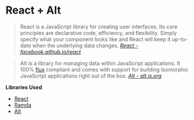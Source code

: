 # React + Alt
> React is a JavaScript library for creating user interfaces. Its core principles are declarative code, efficiency, and flexibility. Simply specify what your component looks like and React will keep it up-to-date when the underlying data changes.
> *[React - facebook.github.io/react](http://facebook.github.io/react)*

> Alt is a library for managing data within JavaScript applications. It 100% [flux](http://facebook.github.io/flux/docs/overview.html) compliant and comes with support for building Isomorphic JavaScript applications right out of the box.
> *[Alt - alt.js.org](http://alt.js.org/)*

**Libraries Used**

- [React](https://facebook.github.io/react/)
- [Ramda](http://ramdajs.com/)
- [Alt](http://alt.js.org/)
